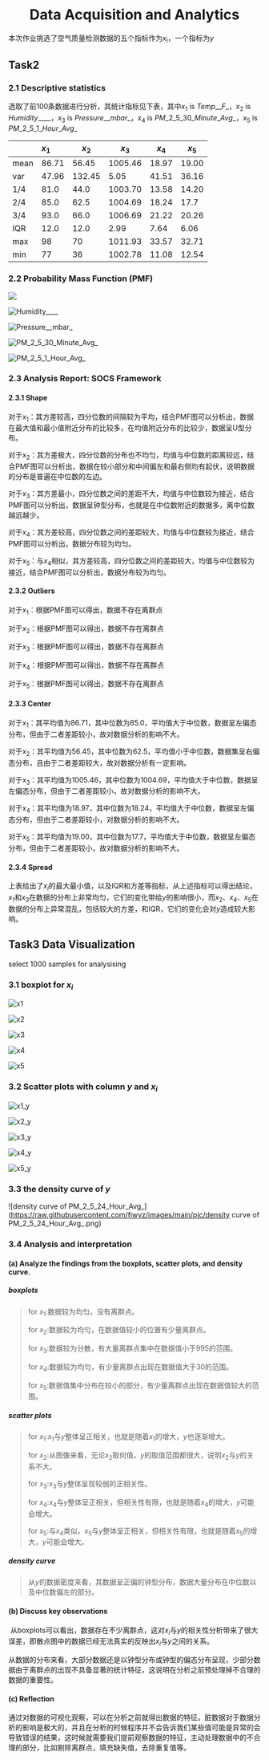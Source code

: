 <h1 align='center'>Data Acquisition and Analytics</h1>

本次作业挑选了空气质量检测数据的五个指标作为$x_i$，一个指标为$y$

## Task2

### 2.1 Descriptive statistics

选取了前100条数据进行分析，其统计指标见下表，其中$x_1$ is $Temp\_\_F\_$，$x_2$ is $Humidity\_\_\_\_$，$x_3$ is $Pressure\_\_mbar\_$，$x_4$ is $PM\_2\_5\_30\_Minute\_Avg\_$，$x_5$ is $PM\_2\_5\_1\_Hour\_Avg\_$

|      | $x_1$ | $x_2$  | $x_3$   | $x_4$ | $x_5$ |
| ---- | :---- | ------ | ------- | ----- | ----- |
| mean | 86.71 | 56.45  | 1005.46 | 18.97 | 19.00 |
| var  | 47.96 | 132.45 | 5.05    | 41.51 | 36.16 |
| 1/4  | 81.0  | 44.0   | 1003.70 | 13.58 | 14.20 |
| 2/4  | 85.0  | 62.5   | 1004.69 | 18.24 | 17.7  |
| 3/4  | 93.0  | 66.0   | 1006.69 | 21.22 | 20.26 |
| IQR  | 12.0  | 12.0   | 2.99    | 7.64  | 6.06  |
| max  | 98    | 70     | 1011.93 | 33.57 | 32.71 |
| min  | 77    | 36     | 1002.78 | 11.08 | 12.54 |

### 2.2 Probability Mass Function (PMF)

![](https://raw.githubusercontent.com/fjwyz/images/main/pic/Temp__F_.jpg)

![Humidity____](https://raw.githubusercontent.com/fjwyz/images/main/pic/Humidity____.jpg)

![Pressure__mbar_](https://raw.githubusercontent.com/fjwyz/images/main/pic/Pressure__mbar_.jpg)

![PM_2_5_30_Minute_Avg_](https://raw.githubusercontent.com/fjwyz/images/main/pic/PM_2_5_30_Minute_Avg_.jpg)

![PM_2_5_1_Hour_Avg_](https://raw.githubusercontent.com/fjwyz/images/main/pic/PM_2_5_1_Hour_Avg_.jpg)

### 2.3 Analysis Report: SOCS Framework

#### 2.3.1 Shape

对于$x_1$：其方差较高，四分位数的间隔较为平均，结合PMF图可以分析出，数据在最大值和最小值附近分布的比较多，在均值附近分布的比较少，数据呈U型分布。

对于$x_2$：其方差极大，四分位数的分布也不均匀，均值与中位数的距离较远，结合PMF图可以分析出，数据在较小部分和中间偏左和最右侧均有起伏，说明数据的分布是普遍在中位数的左边。

对于$x_3$：其方差最小，四分位数之间的差距不大，均值与中位数较为接近，结合PMF图可以分析出，数据呈钟型分布，也就是在中位数附近的数据多，离中位数越远越少。

对于$x_4$：其方差较高，四分位数之间的差距较大，均值与中位数较为接近，结合PMF图可以分析出，数据分布较为均匀。

对于$x_5$：与$x_4$相似，其方差较高，四分位数之间的差距较大，均值与中位数较为接近，结合PMF图可以分析出，数据分布较为均匀。

#### 2.3.2 Outliers

对于$x_1$：根据PMF图可以得出，数据不存在离群点

对于$x_2$：根据PMF图可以得出，数据不存在离群点

对于$x_3$：根据PMF图可以得出，数据不存在离群点

对于$x_4$：根据PMF图可以得出，数据不存在离群点

对于$x_5$：根据PMF图可以得出，数据不存在离群点

#### 2.3.3 Center

对于$x_1$：其平均值为86.71，其中位数为85.0，平均值大于中位数，数据呈左偏态分布，但由于二者差距较小，故对数据分析的影响不大。

对于$x_2$：其平均值为56.45，其中位数为62.5，平均值小于中位数，数据集呈右偏态分布，且由于二者差距较大，故对数据分析有一定影响。

对于$x_3$：其平均值为1005.46，其中位数为1004.69，平均值大于中位数，数据呈左偏态分布，但由于二者差距较小，故对数据分析的影响不大。

对于$x_4$：其平均值为18.97，其中位数为18.24，平均值大于中位数，数据呈左偏态分布，但由于二者差距较小，对数据分析的影响不大。

对于$x_5$：其平均值为19.00，其中位数为17.7，平均值大于中位数，数据呈左偏态分布，但由于二者差距较小，故对数据分析的影响不大。

#### 2.3.4 Spread

上表给出了$x_i$的最大最小值，以及IQR和方差等指标，从上述指标可以得出结论，$x_1$和$x_3$在数据的分布上非常均匀，它们的变化带给$y$的影响很小，而$x_2$、$x_4$、$x_5$在数据的分布上异常混乱，包括较大的方差，和IQR，它们的变化会对$y$造成较大影响。

## Task3 Data Visualization

select 1000 samples for analysising

### 3.1  boxplot for $x_i$

![x1](https://raw.githubusercontent.com/fjwyz/images/main/pic/x1.jpg)

![x2](https://raw.githubusercontent.com/fjwyz/images/main/pic/x2.jpg)

![x3](https://raw.githubusercontent.com/fjwyz/images/main/pic/x3.jpg)

![x4](https://raw.githubusercontent.com/fjwyz/images/main/pic/x4.jpg)

![x5](https://raw.githubusercontent.com/fjwyz/images/main/pic/x5.jpg)

### 3.2  Scatter plots with column $y$ and $x_i$

![x1_y](https://raw.githubusercontent.com/fjwyz/images/main/pic/x1_y.jpg)

![x2_y](https://raw.githubusercontent.com/fjwyz/images/main/pic/x2_y.jpg)

![x3_y](https://raw.githubusercontent.com/fjwyz/images/main/pic/x3_y.jpg)

![x4_y](https://raw.githubusercontent.com/fjwyz/images/main/pic/x4_y.jpg)

![x5_y](https://raw.githubusercontent.com/fjwyz/images/main/pic/x5_y.jpg)

### 3.3 the density curve of $y$

![density curve of PM_2_5_24_Hour_Avg_](https://raw.githubusercontent.com/fjwyz/images/main/pic/density curve of PM_2_5_24_Hour_Avg_.png)

### 3.4 Analysis and interpretation

#### (a) Analyze the findings from the boxplots, scatter plots, and density curve.

##### boxplots

>for $x_1$:数据较为均匀，没有离群点。
>
>for $x_2$:数据较为均匀，在数据值较小的位置有少量离群点。
>
>for $x_3$:数据较为分散，有大量离群点集中在数据值小于995的范围。
>
>for $x_4$:数据较为均匀，有少量离群点出现在数据值大于30的范围。
>
>for $x_5$:数据值集中分布在较小的部分，有少量离群点出现在数据值较大的范围。

##### scatter plots

>for $x_1$:$x_1$与$y$整体呈正相关，也就是随着$x_1$的增大，$y$也逐渐增大。
>
>for $x_2$:从图像来看，无论$x_2$取何值，$y$的取值范围都很大，说明$x_2$与$y$的关系不大。
>
>for $x_3$:$x_3$与$y$整体呈现较弱的正相关性。
>
>for $x_4$:$x_4$与$y$整体呈正相关，但相关性有限，也就是随着$x_4$的增大，$y$可能会增大。
>
>for $x_5$:与$x_4$类似，$x_5$与$y$整体呈正相关，但相关性有限，也就是随着$x_5$的增大，$y$可能会增大。

##### density curve

>从$y$的数据密度来看，其数据呈正偏的钟型分布，数据大量分布在中位数以及中位数偏左的部分。

#### (b) Discuss key observations

​	从boxplots可以看出，数据存在不少离群点，这对$x_i$与$y$的相关性分析带来了很大误差，即散点图中的数据已经无法真实的反映出$x_i$与$y$之间的关系。

​	从数据的分布来看，大部分数据还是以钟型分布或钟型的偏态分布呈现，少部分数据由于离群点的出现不具备显著的统计特征，这说明在分析之前预处理掉不合理的数据的重要性。

#### (c) Reflection

​	通过对数据的可视化观察，可以在分析之前就得出数据的特征。脏数据对于数据分析的影响是极大的，并且在分析的时候程序并不会告诉我们某些值可能是异常的会导致错误的结果，这时候就需要我们提前观察数据的特征，主动处理数据中的不合理的部分，比如剔除离群点，填充缺失值，去除重复值等。